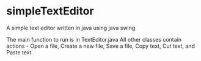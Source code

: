 # simpleTextEditor
A simple text editor written in java using java swing

The main function to run is in TextEditor.java
All other classes contain actions - Open a file, Create a new file, Save a file, Copy text, Cut text, and Paste text
